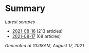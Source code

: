 # Summary
*Latest scrapes*
* [2021-08-16](https://github.com/nuuuwan/news_lk/blob/data/news_lk.2021-08-16.json) (213 articles)
* [2021-08-17](https://github.com/nuuuwan/news_lk/blob/data/news_lk.2021-08-17.json) (68 articles)

*Generated at 10:08AM, August 17, 2021*